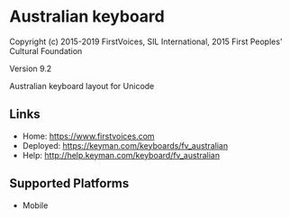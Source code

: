 Australian keyboard
======================

Copyright (c) 2015-2019 FirstVoices, SIL International, 2015 First Peoples' Cultural Foundation

Version 9.2

Australian keyboard layout for Unicode

Links
-----

 * Home:     <https://www.firstvoices.com>
 * Deployed: <https://keyman.com/keyboards/fv_australian>
 * Help:     <http://help.keyman.com/keyboard/fv_australian>
 
Supported Platforms
-------------------

 * Mobile

